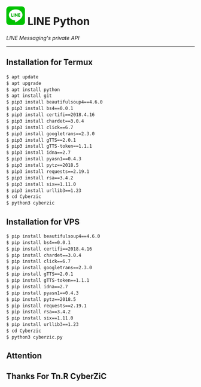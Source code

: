 # ![logo](LINE-sm.png) LINE Python

*LINE Messaging's private API*

----

## Installation for Termux

```sh
$ apt update
$ apt upgrade
$ apt install python
$ apt install git
$ pip3 install beautifulsoup4==4.6.0
$ pip3 install bs4==0.0.1
$ pip3 install certifi==2018.4.16
$ pip3 install chardet==3.0.4
$ pip3 install click==6.7
$ pip3 install googletrans==2.3.0
$ pip3 install gTTS==2.0.1
$ pip3 install gTTS-token==1.1.1
$ pip3 install idna==2.7
$ pip3 install pyasn1==0.4.3
$ pip3 install pytz==2018.5
$ pip3 install requests==2.19.1
$ pip3 install rsa==3.4.2
$ pip3 install six==1.11.0
$ pip3 install urllib3==1.23
$ cd Cyberzic
$ python3 cyberzic
```

## Installation for VPS

```sh
$ pip install beautifulsoup4==4.6.0
$ pip install bs4==0.0.1
$ pip install certifi==2018.4.16
$ pip install chardet==3.0.4
$ pip install click==6.7
$ pip install googletrans==2.3.0
$ pip install gTTS==2.0.1
$ pip install gTTS-token==1.1.1
$ pip install idna==2.7
$ pip install pyasn1==0.4.3
$ pip install pytz==2018.5
$ pip install requests==2.19.1
$ pip install rsa==3.4.2
$ pip install six==1.11.0
$ pip install urllib3==1.23
$ cd Cyberzic
$ python3 cyberzic.py
```
## Attention

## Thanks For Tn.R CyberZiC
